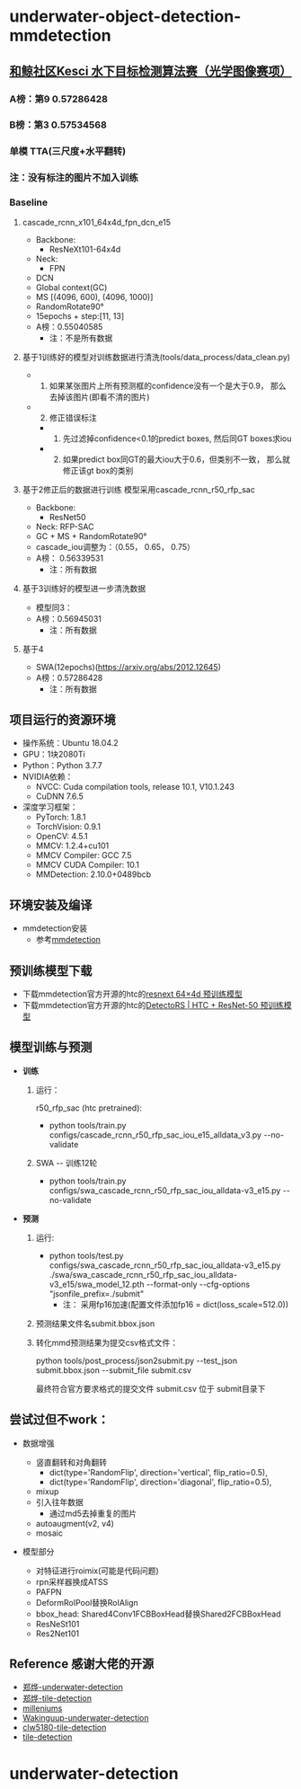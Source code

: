 # underwater-object-detection-mmdetection

## [和鲸社区Kesci 水下目标检测算法赛（光学图像赛项）](https://www.heywhale.com/home/competition/605ab78821e3f6003b56a7d8/content)

### A榜：第9  0.57286428 
### B榜：第3  0.57534568 
### 单模 TTA(三尺度+水平翻转)
### 注：没有标注的图片不加入训练
### Baseline
1. cascade_rcnn_x101_64x4d_fpn_dcn_e15  
    + Backbone:
        + ResNeXt101-64x4d
    + Neck:
        + FPN
    + DCN
    + Global context(GC)
    + MS [(4096, 600), (4096, 1000)]
    + RandomRotate90°
    + 15epochs + step:[11, 13]  
    + A榜：0.55040585 
        + 注：不是所有数据
   
 
2. 基于1训练好的模型对训练数据进行清洗(tools/data_process/data_clean.py)
    + 1. 如果某张图片上所有预测框的confidence没有一个是大于0.9， 那么去掉该图片(即看不清的图片)
    + 2. 修正错误标注
        + 1. 先过滤掉confidence<0.1的predict boxes, 然后同GT boxes求iou
        + 2. 如果predict box同GT的最大iou大于0.6，但类别不一致， 那么就修正该gt box的类别


3. 基于2修正后的数据进行训练
   模型采用cascade_rcnn_r50_rfp_sac
    + Backbone:
        + ResNet50
    + Neck:
        RFP-SAC
    + GC + MS + RandomRotate90°
    + cascade_iou调整为：（0.55， 0.65， 0.75）
    + A榜： 0.56339531
        + 注：所有数据


4. 基于3训练好的模型进一步清洗数据
    + 模型同3： 
    + A榜：0.56945031
        + 注：所有数据
    

5. 基于4
    + SWA(12epochs)(https://arxiv.org/abs/2012.12645)
    + A榜：0.57286428
        + 注：所有数据
    

## 项目运行的资源环境
+ 操作系统：Ubuntu 18.04.2
+ GPU：1块2080Ti
+ Python：Python 3.7.7
+ NVIDIA依赖：
    - NVCC: Cuda compilation tools, release 10.1, V10.1.243
    - CuDNN 7.6.5
+ 深度学习框架：
    - PyTorch: 1.8.1
    - TorchVision: 0.9.1
    - OpenCV: 4.5.1
    - MMCV: 1.2.4+cu101
    - MMCV Compiler: GCC 7.5
    - MMCV CUDA Compiler: 10.1
    - MMDetection: 2.10.0+0489bcb

## 环境安装及编译
+ mmdetection安装
    - 参考[mmdetection](https://github.com/open-mmlab/mmdetection)


## 预训练模型下载
 - 下载mmdetection官方开源的htc的[resnext 64×4d 预训练模型](https://s3.ap-northeast-2.amazonaws.com/open-mmlab/mmdetection/models/htc/htc_dconv_c3-c5_mstrain_400_1400_x101_64x4d_fpn_20e_20190408-0e50669c.pth)
 - 下载mmdetection官方开源的htc的[DetectoRS | HTC + ResNet-50 预训练模型](http://download.openmmlab.com/mmdetection/v2.0/detectors/detectors_htc_r50_1x_coco/detectors_htc_r50_1x_coco-329b1453.pth) 


## 模型训练与预测
  - **训练**

	1. 运行：
       
       r50_rfp_sac (htc pretrained):
          + python tools/train.py configs/cascade_rcnn_r50_rfp_sac_iou_e15_alldata_v3.py --no-validate
        
    2. SWA -- 训练12轮
       
       + python tools/train.py configs/swa_cascade_rcnn_r50_rfp_sac_iou_alldata-v3_e15.py --no-validate

  - **预测**

    1. 运行: 
       + python tools/test.py configs/swa_cascade_rcnn_r50_rfp_sac_iou_alldata-v3_e15.py  ./swa/swa_cascade_rcnn_r50_rfp_sac_iou_alldata-v3_e15/swa_model_12.pth  --format-only  --cfg-options "jsonfile_prefix=./submit"
         + 注： 采用fp16加速(配置文件添加fp16 = dict(loss_scale=512.0))
        
    2. 预测结果文件名submit.bbox.json

    3. 转化mmd预测结果为提交csv格式文件：
       
       python tools/post_process/json2submit.py --test_json submit.bbox.json --submit_file submit.csv

       最终符合官方要求格式的提交文件 submit.csv 位于 submit目录下
    

## 尝试过但不work：

+ 数据增强
  + 竖直翻转和对角翻转
    + dict(type='RandomFlip', direction='vertical', flip_ratio=0.5), 
    + dict(type='RandomFlip', direction='diagonal', flip_ratio=0.5),
  + mixup
  + 引入往年数据
    + 通过md5去掉重复的图片
  + autoaugment(v2, v4)
  + mosaic
  
+ 模型部分
  + 对特征进行roimix(可能是代码问题)
  + rpn采样器换成ATSS
  + PAFPN
  + DeformRoIPool替换RoIAlign
  + bbox_head: Shared4Conv1FCBBoxHead替换Shared2FCBBoxHead
  + ResNeSt101
  + Res2Net101
    
## Reference 感谢大佬的开源
   - [郑烨-underwater-detection](https://github.com/zhengye1995/underwater-object-detection)
   - [郑烨-tile-detection](https://github.com/zhengye1995/Tianchi-2021-Guangdong-Tile-Detection)
   - [milleniums](https://github.com/milleniums/underwater-object-detection-mmdetection)
   - [Wakinguup-underwater-detection](https://github.com/Wakinguup/Underwater_detection)
   - [clw5180-tile-detection](https://github.com/clw5180/mmdetection_clw)
   - [tile-detection](https://github.com/MySuperSoul/TileDetection)


# underwater-detection
